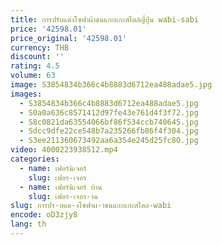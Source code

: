 ```yaml
---
title: การปรับแต่งโซฟาผ้าขนแกะแกะสไตล์ญี่ปุ่น wabi-sabi
price: '42598.01'
price_original: '42598.01'
currency: THB
discount: ''
rating: 4.5
volume: 63
image: S3854834b366c4b8883d6712ea488adae5.jpg
images:
  - S3854834b366c4b8883d6712ea488adae5.jpg
  - S0a0a636c8571412d97fe43e761d4f3f72.jpg
  - S8c0821da63554066bf86f534ccb740645.jpg
  - Sdcc9dfe22ce548b7a235266fb86f4f304.jpg
  - S3ee211360673492aa6a354e245d25fc8O.jpg
video: 4000223938512.mp4
categories:
  - name: เฟอร์นิเจอร์
    slug: เฟอร-เจอร
  - name: เฟอร์นิเจอร์ บ้าน
    slug: เฟอร-เจอร-าน
slug: การปร-บแต-งโซฟาผ-าขนแกะแกะสไตล-wabi
encode: oD3zjy8
lang: th
---
```

  